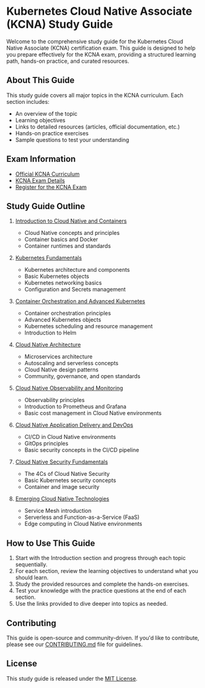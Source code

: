 # Kubernetes Cloud Native Associate (KCNA) Study Guide

Welcome to the comprehensive study guide for the Kubernetes Cloud Native Associate (KCNA) certification exam. This guide is designed to help you prepare effectively for the KCNA exam, providing a structured learning path, hands-on practice, and curated resources.

## About This Guide

This study guide covers all major topics in the KCNA curriculum. Each section includes:
- An overview of the topic
- Learning objectives
- Links to detailed resources (articles, official documentation, etc.)
- Hands-on practice exercises
- Sample questions to test your understanding

## Exam Information

- [Official KCNA Curriculum](https://github.com/cncf/curriculum)
- [KCNA Exam Details](https://training.linuxfoundation.org/certification/kubernetes-cloud-native-associate/)
- [Register for the KCNA Exam](https://training.linuxfoundation.org/certification/kubernetes-cloud-native-associate/)

## Study Guide Outline

1. [Introduction to Cloud Native and Containers](link-to-section-1)
   - Cloud Native concepts and principles
   - Container basics and Docker
   - Container runtimes and standards

2. [Kubernetes Fundamentals](link-to-section-2)
   - Kubernetes architecture and components
   - Basic Kubernetes objects
   - Kubernetes networking basics
   - Configuration and Secrets management

3. [Container Orchestration and Advanced Kubernetes](link-to-section-3)
   - Container orchestration principles
   - Advanced Kubernetes objects
   - Kubernetes scheduling and resource management
   - Introduction to Helm

4. [Cloud Native Architecture](link-to-section-4)
   - Microservices architecture
   - Autoscaling and serverless concepts
   - Cloud Native design patterns
   - Community, governance, and open standards

5. [Cloud Native Observability and Monitoring](link-to-section-5)
   - Observability principles
   - Introduction to Prometheus and Grafana
   - Basic cost management in Cloud Native environments

6. [Cloud Native Application Delivery and DevOps](link-to-section-6)
   - CI/CD in Cloud Native environments
   - GitOps principles
   - Basic security concepts in the CI/CD pipeline

7. [Cloud Native Security Fundamentals](link-to-section-7)
   - The 4Cs of Cloud Native Security
   - Basic Kubernetes security concepts
   - Container and image security

8. [Emerging Cloud Native Technologies](link-to-section-8)
   - Service Mesh introduction
   - Serverless and Function-as-a-Service (FaaS)
   - Edge computing in Cloud Native environments

## How to Use This Guide

1. Start with the Introduction section and progress through each topic sequentially.
2. For each section, review the learning objectives to understand what you should learn.
3. Study the provided resources and complete the hands-on exercises.
4. Test your knowledge with the practice questions at the end of each section.
5. Use the links provided to dive deeper into topics as needed.

## Contributing

This guide is open-source and community-driven. If you'd like to contribute, please see our [CONTRIBUTING.md](link-to-contributing-guide) file for guidelines.

## License

This study guide is released under the [MIT License](link-to-license).
